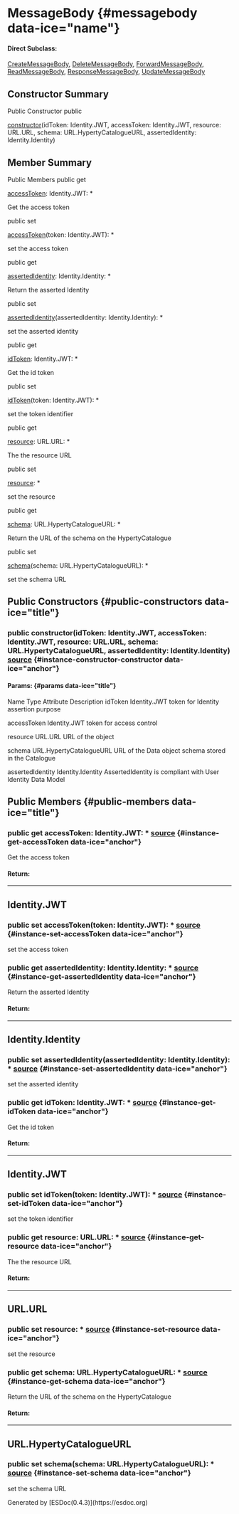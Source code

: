 </div>
<div class="self-detail detail">

MessageBody {#messagebody data-ice="name"}
===========

<div class="flat-list" data-ice="directSubclass">

#### Direct Subclass:

<div>

<span>[CreateMessageBody](../../../class/src/message-factory/MessageBody.js~CreateMessageBody.html)</span>,
<span>[DeleteMessageBody](../../../class/src/message-factory/MessageBody.js~DeleteMessageBody.html)</span>,
<span>[ForwardMessageBody](../../../class/src/message-factory/MessageBody.js~ForwardMessageBody.html)</span>,
<span>[ReadMessageBody](../../../class/src/message-factory/MessageBody.js~ReadMessageBody.html)</span>,
<span>[ResponseMessageBody](../../../class/src/message-factory/MessageBody.js~ResponseMessageBody.html)</span>,
<span>[UpdateMessageBody](../../../class/src/message-factory/MessageBody.js~UpdateMessageBody.html)</span>

</div>

</div>

</div>

<div data-ice="constructorSummary">

Constructor Summary
-------------------

Public Constructor <span class="access" data-ice="access">public</span>
<span class="override" data-ice="override"></span>
<div>

<span
data-ice="name"><span>[constructor](../../../class/src/message-factory/MessageBody.js~MessageBody.html#instance-constructor-constructor)</span></span><span
data-ice="signature">(idToken: <span>Identity.JWT</span>, accessToken:
<span>Identity.JWT</span>, resource: <span>URL.URL</span>, schema:
<span>URL.HypertyCatalogueURL</span>, assertedIdentity:
<span>Identity.Identity</span>)</span>

</div>

<div>

</div>

</div>

<div data-ice="memberSummary">

Member Summary
--------------

Public Members <span class="access" data-ice="access">public</span>
<span class="kind" data-ice="kind">get</span> <span class="override"
data-ice="override"></span>
<div>

<span
data-ice="name"><span>[accessToken](../../../class/src/message-factory/MessageBody.js~MessageBody.html#instance-get-accessToken)</span></span><span
data-ice="signature">: <span>Identity.JWT</span>: <span>\*</span></span>

</div>

<div>

<div data-ice="description">

Get the access token

</div>

</div>

<span class="access" data-ice="access">public</span> <span class="kind"
data-ice="kind">set</span> <span class="override"
data-ice="override"></span>
<div>

<span
data-ice="name"><span>[accessToken](../../../class/src/message-factory/MessageBody.js~MessageBody.html#instance-set-accessToken)</span></span><span
data-ice="signature">(token: <span>Identity.JWT</span>):
<span>\*</span></span>

</div>

<div>

<div data-ice="description">

set the access token

</div>

</div>

<span class="access" data-ice="access">public</span> <span class="kind"
data-ice="kind">get</span> <span class="override"
data-ice="override"></span>
<div>

<span
data-ice="name"><span>[assertedIdentity](../../../class/src/message-factory/MessageBody.js~MessageBody.html#instance-get-assertedIdentity)</span></span><span
data-ice="signature">: <span>Identity.Identity</span>:
<span>\*</span></span>

</div>

<div>

<div data-ice="description">

Return the asserted Identity

</div>

</div>

<span class="access" data-ice="access">public</span> <span class="kind"
data-ice="kind">set</span> <span class="override"
data-ice="override"></span>
<div>

<span
data-ice="name"><span>[assertedIdentity](../../../class/src/message-factory/MessageBody.js~MessageBody.html#instance-set-assertedIdentity)</span></span><span
data-ice="signature">(assertedIdentity: <span>Identity.Identity</span>):
<span>\*</span></span>

</div>

<div>

<div data-ice="description">

set the asserted identity

</div>

</div>

<span class="access" data-ice="access">public</span> <span class="kind"
data-ice="kind">get</span> <span class="override"
data-ice="override"></span>
<div>

<span
data-ice="name"><span>[idToken](../../../class/src/message-factory/MessageBody.js~MessageBody.html#instance-get-idToken)</span></span><span
data-ice="signature">: <span>Identity.JWT</span>: <span>\*</span></span>

</div>

<div>

<div data-ice="description">

Get the id token

</div>

</div>

<span class="access" data-ice="access">public</span> <span class="kind"
data-ice="kind">set</span> <span class="override"
data-ice="override"></span>
<div>

<span
data-ice="name"><span>[idToken](../../../class/src/message-factory/MessageBody.js~MessageBody.html#instance-set-idToken)</span></span><span
data-ice="signature">(token: <span>Identity.JWT</span>):
<span>\*</span></span>

</div>

<div>

<div data-ice="description">

set the token identifier

</div>

</div>

<span class="access" data-ice="access">public</span> <span class="kind"
data-ice="kind">get</span> <span class="override"
data-ice="override"></span>
<div>

<span
data-ice="name"><span>[resource](../../../class/src/message-factory/MessageBody.js~MessageBody.html#instance-get-resource)</span></span><span
data-ice="signature">: <span>URL.URL</span>: <span>\*</span></span>

</div>

<div>

<div data-ice="description">

The the resource URL

</div>

</div>

<span class="access" data-ice="access">public</span> <span class="kind"
data-ice="kind">set</span> <span class="override"
data-ice="override"></span>
<div>

<span
data-ice="name"><span>[resource](../../../class/src/message-factory/MessageBody.js~MessageBody.html#instance-set-resource)</span></span><span
data-ice="signature">: <span>\*</span></span>

</div>

<div>

<div data-ice="description">

set the resource

</div>

</div>

<span class="access" data-ice="access">public</span> <span class="kind"
data-ice="kind">get</span> <span class="override"
data-ice="override"></span>
<div>

<span
data-ice="name"><span>[schema](../../../class/src/message-factory/MessageBody.js~MessageBody.html#instance-get-schema)</span></span><span
data-ice="signature">: <span>URL.HypertyCatalogueURL</span>:
<span>\*</span></span>

</div>

<div>

<div data-ice="description">

Return the URL of the schema on the HypertyCatalogue

</div>

</div>

<span class="access" data-ice="access">public</span> <span class="kind"
data-ice="kind">set</span> <span class="override"
data-ice="override"></span>
<div>

<span
data-ice="name"><span>[schema](../../../class/src/message-factory/MessageBody.js~MessageBody.html#instance-set-schema)</span></span><span
data-ice="signature">(schema: <span>URL.HypertyCatalogueURL</span>):
<span>\*</span></span>

</div>

<div>

<div data-ice="description">

set the schema URL

</div>

</div>

</div>

<div data-ice="constructorDetails">

Public Constructors {#public-constructors data-ice="title"}
-------------------

<div class="detail" data-ice="detail">

### <span class="access" data-ice="access">public</span> <span data-ice="name">constructor</span><span data-ice="signature">(idToken: <span>Identity.JWT</span>, accessToken: <span>Identity.JWT</span>, resource: <span>URL.URL</span>, schema: <span>URL.HypertyCatalogueURL</span>, assertedIdentity: <span>Identity.Identity</span>)</span> <span class="right-info"> <span data-ice="source"><span>[source](../../../file/src/message-factory/MessageBody.js.html#lineNumber18)</span></span> </span> {#instance-constructor-constructor data-ice="anchor"}

<div data-ice="properties">

<div data-ice="properties">

#### Params: {#params data-ice="title"}

Name Type Attribute Description idToken <span>Identity.JWT</span> token
for Identity assertion purpose

accessToken <span>Identity.JWT</span> token for access control

resource <span>URL.URL</span> URL of the object

schema <span>URL.HypertyCatalogueURL</span> URL of the Data object
schema stored in the Catalogue

assertedIdentity <span>Identity.Identity</span> AssertedIdentity is
compliant with User Identity Data Model

</div>

</div>

</div>

</div>

<div data-ice="memberDetails">

Public Members {#public-members data-ice="title"}
--------------

<div class="detail" data-ice="detail">

### <span class="access" data-ice="access">public</span> <span class="kind" data-ice="kind">get</span> <span data-ice="name">accessToken</span><span data-ice="signature">: <span>Identity.JWT</span>: <span>\*</span></span> <span class="right-info"> <span data-ice="source"><span>[source](../../../file/src/message-factory/MessageBody.js.html#lineNumber42)</span></span> </span> {#instance-get-accessToken data-ice="anchor"}

<div data-ice="description">

Get the access token

</div>

<div data-ice="properties">

</div>

<div class="return-params" data-ice="returnParams">

#### Return:

  ---------------------------
  <span>Identity.JWT</span>
  ---------------------------

<div data-ice="returnProperties">

</div>

</div>

</div>

<div class="detail" data-ice="detail">

### <span class="access" data-ice="access">public</span> <span class="kind" data-ice="kind">set</span> <span data-ice="name">accessToken</span><span data-ice="signature">(token: <span>Identity.JWT</span>): <span>\*</span></span> <span class="right-info"> <span data-ice="source"><span>[source](../../../file/src/message-factory/MessageBody.js.html#lineNumber75)</span></span> </span> {#instance-set-accessToken data-ice="anchor"}

<div data-ice="description">

set the access token

</div>

<div data-ice="properties">

</div>

</div>

<div class="detail" data-ice="detail">

### <span class="access" data-ice="access">public</span> <span class="kind" data-ice="kind">get</span> <span data-ice="name">assertedIdentity</span><span data-ice="signature">: <span>Identity.Identity</span>: <span>\*</span></span> <span class="right-info"> <span data-ice="source"><span>[source](../../../file/src/message-factory/MessageBody.js.html#lineNumber60)</span></span> </span> {#instance-get-assertedIdentity data-ice="anchor"}

<div data-ice="description">

Return the asserted Identity

</div>

<div data-ice="properties">

</div>

<div class="return-params" data-ice="returnParams">

#### Return:

  --------------------------------
  <span>Identity.Identity</span>
  --------------------------------

<div data-ice="returnProperties">

</div>

</div>

</div>

<div class="detail" data-ice="detail">

### <span class="access" data-ice="access">public</span> <span class="kind" data-ice="kind">set</span> <span data-ice="name">assertedIdentity</span><span data-ice="signature">(assertedIdentity: <span>Identity.Identity</span>): <span>\*</span></span> <span class="right-info"> <span data-ice="source"><span>[source](../../../file/src/message-factory/MessageBody.js.html#lineNumber102)</span></span> </span> {#instance-set-assertedIdentity data-ice="anchor"}

<div data-ice="description">

set the asserted identity

</div>

<div data-ice="properties">

</div>

</div>

<div class="detail" data-ice="detail">

### <span class="access" data-ice="access">public</span> <span class="kind" data-ice="kind">get</span> <span data-ice="name">idToken</span><span data-ice="signature">: <span>Identity.JWT</span>: <span>\*</span></span> <span class="right-info"> <span data-ice="source"><span>[source](../../../file/src/message-factory/MessageBody.js.html#lineNumber36)</span></span> </span> {#instance-get-idToken data-ice="anchor"}

<div data-ice="description">

Get the id token

</div>

<div data-ice="properties">

</div>

<div class="return-params" data-ice="returnParams">

#### Return:

  ---------------------------
  <span>Identity.JWT</span>
  ---------------------------

<div data-ice="returnProperties">

</div>

</div>

</div>

<div class="detail" data-ice="detail">

### <span class="access" data-ice="access">public</span> <span class="kind" data-ice="kind">set</span> <span data-ice="name">idToken</span><span data-ice="signature">(token: <span>Identity.JWT</span>): <span>\*</span></span> <span class="right-info"> <span data-ice="source"><span>[source](../../../file/src/message-factory/MessageBody.js.html#lineNumber66)</span></span> </span> {#instance-set-idToken data-ice="anchor"}

<div data-ice="description">

set the token identifier

</div>

<div data-ice="properties">

</div>

</div>

<div class="detail" data-ice="detail">

### <span class="access" data-ice="access">public</span> <span class="kind" data-ice="kind">get</span> <span data-ice="name">resource</span><span data-ice="signature">: <span>URL.URL</span>: <span>\*</span></span> <span class="right-info"> <span data-ice="source"><span>[source](../../../file/src/message-factory/MessageBody.js.html#lineNumber48)</span></span> </span> {#instance-get-resource data-ice="anchor"}

<div data-ice="description">

The the resource URL

</div>

<div data-ice="properties">

</div>

<div class="return-params" data-ice="returnParams">

#### Return:

  ----------------------
  <span>URL.URL</span>
  ----------------------

<div data-ice="returnProperties">

</div>

</div>

</div>

<div class="detail" data-ice="detail">

### <span class="access" data-ice="access">public</span> <span class="kind" data-ice="kind">set</span> <span data-ice="name">resource</span><span data-ice="signature">: <span>\*</span></span> <span class="right-info"> <span data-ice="source"><span>[source](../../../file/src/message-factory/MessageBody.js.html#lineNumber84)</span></span> </span> {#instance-set-resource data-ice="anchor"}

<div data-ice="description">

set the resource

</div>

<div data-ice="properties">

</div>

</div>

<div class="detail" data-ice="detail">

### <span class="access" data-ice="access">public</span> <span class="kind" data-ice="kind">get</span> <span data-ice="name">schema</span><span data-ice="signature">: <span>URL.HypertyCatalogueURL</span>: <span>\*</span></span> <span class="right-info"> <span data-ice="source"><span>[source](../../../file/src/message-factory/MessageBody.js.html#lineNumber54)</span></span> </span> {#instance-get-schema data-ice="anchor"}

<div data-ice="description">

Return the URL of the schema on the HypertyCatalogue

</div>

<div data-ice="properties">

</div>

<div class="return-params" data-ice="returnParams">

#### Return:

  --------------------------------------
  <span>URL.HypertyCatalogueURL</span>
  --------------------------------------

<div data-ice="returnProperties">

</div>

</div>

</div>

<div class="detail" data-ice="detail">

### <span class="access" data-ice="access">public</span> <span class="kind" data-ice="kind">set</span> <span data-ice="name">schema</span><span data-ice="signature">(schema: <span>URL.HypertyCatalogueURL</span>): <span>\*</span></span> <span class="right-info"> <span data-ice="source"><span>[source](../../../file/src/message-factory/MessageBody.js.html#lineNumber93)</span></span> </span> {#instance-set-schema data-ice="anchor"}

<div data-ice="description">

set the schema URL

</div>

<div data-ice="properties">

</div>

</div>

</div>

</div>
Generated by [ESDoc<span
data-ice="esdocVersion">(0.4.3)</span>](https://esdoc.org)
